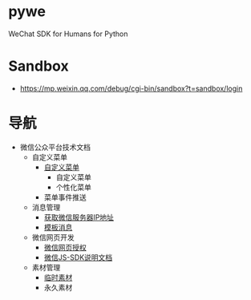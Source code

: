 # pywe

WeChat SDK for Humans for Python

# Sandbox

* https://mp.weixin.qq.com/debug/cgi-bin/sandbox?t=sandbox/login

# 导航

* 微信公众平台技术文档
  * 自定义菜单
    * [自定义菜单](https://github.com/sdkwe/pywe-menu)
      * 自定义菜单
      * 个性化菜单
    * 菜单事件推送
  * 消息管理
    * [获取微信服务器IP地址](https://github.com/sdkwe/pywe-ip)
    * [模板消息](https://github.com/sdkwe/pywe-template-message)
  * 微信网页开发
    * [微信网页授权](https://github.com/sdkwe/pywe-oauth)
    * [微信JS-SDK说明文档](https://github.com/sdkwe/pywe-jssdk)
  * 素材管理
    * [临时素材](https://github.com/sdkwe/pywe-media)
    * 永久素材
  
  
